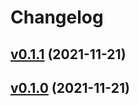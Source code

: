 # Changelog

## [v0.1.1](https://github.com/k1LoW/ebk/compare/v0.1.0...v0.1.1) (2021-11-21)


## [v0.1.0](https://github.com/k1LoW/ebk/compare/0ccd2bb01078...v0.1.0) (2021-11-21)

